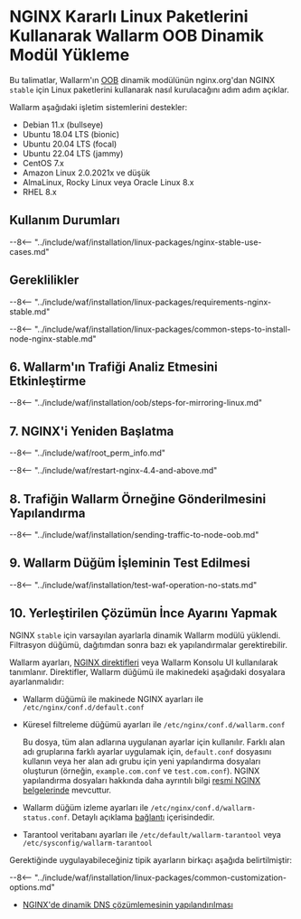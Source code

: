 [img-wl-console-users]:             ../../../../images/check-user-no-2fa.png
[wallarm-status-instr]:             ../../../../admin-en/configure-statistics-service.md
[memory-instr]:                     ../../../../admin-en/configuration-guides/allocate-resources-for-node.md
[waf-directives-instr]:             ../../../../admin-en/configure-parameters-en.md
[ptrav-attack-docs]:                ../../../../attacks-vulns-list.md#path-traversal
[attacks-in-ui-image]:           ../../../../images/admin-guides/test-attacks-quickstart.png
[waf-mode-instr]:                   ../../../../admin-en/configure-wallarm-mode.md
[logging-instr]:                    ../../../../admin-en/configure-logging.md
[proxy-balancer-instr]:             ../../../../admin-en/using-proxy-or-balancer-en.md
[process-time-limit-instr]:         ../../../../admin-en/configure-parameters-en.md#wallarm_process_time_limit
[configure-selinux-instr]:          ../../../../admin-en/configure-selinux.md
[configure-proxy-balancer-instr]:   ../../../../admin-en/configuration-guides/access-to-wallarm-api-via-proxy.md
[update-instr]:                     ../../../../updating-migrating/nginx-modules.md
[install-postanalytics-docs]:        ../../../../admin-en/installation-postanalytics-en.md
[dynamic-dns-resolution-nginx]:     ../../../../admin-en/configure-dynamic-dns-resolution-nginx.md
[waf-mode-recommendations]:          ../../../../about-wallarm/deployment-best-practices.md#follow-recommended-onboarding-steps
[ip-lists-docs]:                    ../../../../user-guides/ip-lists/overview.md
[versioning-policy]:                ../../../../updating-migrating/versioning-policy.md#version-list
[install-postanalytics-instr]:      ../../../../admin-en/installation-postanalytics-en.md
[img-node-with-several-instances]:  ../../../../images/user-guides/nodes/wallarm-node-with-two-instances.png
[img-create-wallarm-node]:      ../../../../images/user-guides/nodes/create-cloud-node.png
[nginx-custom]:                 ../../../custom/custom-nginx-version.md
[node-token]:                       ../../../../quickstart.md#deploy-the-wallarm-filtering-node
[api-token]:                        ../../../../user-guides/settings/api-tokens.md
[wallarm-token-types]:              ../../../../user-guides/nodes/nodes.md#api-and-node-tokens-for-node-creation
[platform]:                         ../../../../installation/supported-deployment-options.md
[oob-advantages-limitations]:       ../../overview.md#advantages-and-limitations
[web-server-mirroring-examples]:    ../overview.md#examples-of-web-server-configuration-for-traffic-mirroring
[img-grouped-nodes]:                ../../../../images/user-guides/nodes/grouped-nodes.png

# NGINX Kararlı Linux Paketlerini Kullanarak Wallarm OOB Dinamik Modül Yükleme

Bu talimatlar, Wallarm'ın [OOB](../overview.md) dinamik modülünün nginx.org'dan NGINX `stable` için Linux paketlerini kullanarak nasıl kurulacağını adım adım açıklar. 

Wallarm aşağıdaki işletim sistemlerini destekler:

* Debian 11.x (bullseye)
* Ubuntu 18.04 LTS (bionic)
* Ubuntu 20.04 LTS (focal)
* Ubuntu 22.04 LTS (jammy)
* CentOS 7.x
* Amazon Linux 2.0.2021x ve düşük
* AlmaLinux, Rocky Linux veya Oracle Linux 8.x
* RHEL 8.x

## Kullanım Durumları

--8<-- "../include/waf/installation/linux-packages/nginx-stable-use-cases.md"

## Gereklilikler

--8<-- "../include/waf/installation/linux-packages/requirements-nginx-stable.md"

--8<-- "../include/waf/installation/linux-packages/common-steps-to-install-node-nginx-stable.md"

## 6. Wallarm'ın Trafiği Analiz Etmesini Etkinleştirme

--8<-- "../include/waf/installation/oob/steps-for-mirroring-linux.md"

## 7. NGINX'i Yeniden Başlatma

--8<-- "../include/waf/root_perm_info.md"

--8<-- "../include/waf/restart-nginx-4.4-and-above.md"

## 8. Trafiğin Wallarm Örneğine Gönderilmesini Yapılandırma

--8<-- "../include/waf/installation/sending-traffic-to-node-oob.md"

## 9. Wallarm Düğüm İşleminin Test Edilmesi

--8<-- "../include/waf/installation/test-waf-operation-no-stats.md"

## 10. Yerleştirilen Çözümün İnce Ayarını Yapmak

NGINX `stable` için varsayılan ayarlarla dinamik Wallarm modülü yüklendi. Filtrasyon düğümü, dağıtımdan sonra bazı ek yapılandırmalar gerektirebilir.

Wallarm ayarları, [NGINX direktifleri](../../../../admin-en/configure-parameters-en.md) veya Wallarm Konsolu UI kullanılarak tanımlanır. Direktifler, Wallarm düğümü ile makinedeki aşağıdaki dosyalara ayarlanmalıdır:

* Wallarm düğümü ile makinede NGINX ayarları ile `/etc/nginx/conf.d/default.conf`
* Küresel filtreleme düğümü ayarları ile `/etc/nginx/conf.d/wallarm.conf`

    Bu dosya, tüm alan adlarına uygulanan ayarlar için kullanılır. Farklı alan adı gruplarına farklı ayarlar uygulamak için, `default.conf` dosyasını kullanın veya her alan adı grubu için yeni yapılandırma dosyaları oluşturun (örneğin, `example.com.conf` ve `test.com.conf`). NGINX yapılandırma dosyaları hakkında daha ayrıntılı bilgi [resmi NGINX belgelerinde](https://nginx.org/en/docs/beginners_guide.html) mevcuttur.
* Wallarm düğüm izleme ayarları ile `/etc/nginx/conf.d/wallarm-status.conf`. Detaylı açıklama [bağlantı][wallarm-status-instr] içerisindedir.
* Tarantool veritabanı ayarları ile `/etc/default/wallarm-tarantool` veya `/etc/sysconfig/wallarm-tarantool`

Gerektiğinde uygulayabileceğiniz tipik ayarların birkaçı aşağıda belirtilmiştir:

--8<-- "../include/waf/installation/linux-packages/common-customization-options.md"

* [NGINX'de dinamik DNS çözümlemesinin yapılandırılması][dynamic-dns-resolution-nginx]